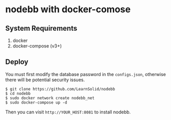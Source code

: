# nodebb with docker-comose

## System Requirements

1. docker
2. docker-compose (v3+)

## Deploy

You must first modify the database password in the ```configs.json```, otherwise there will be potential security issues.

``` shell
$ git clone https://github.com/LearnSolid/nodebb
$ cd nodebb
$ sudo docker network create nodebb_net
$ sudo docker-compose up -d
```

Then you can visit ```http://YOUR_HOST:8081``` to install nodebb.